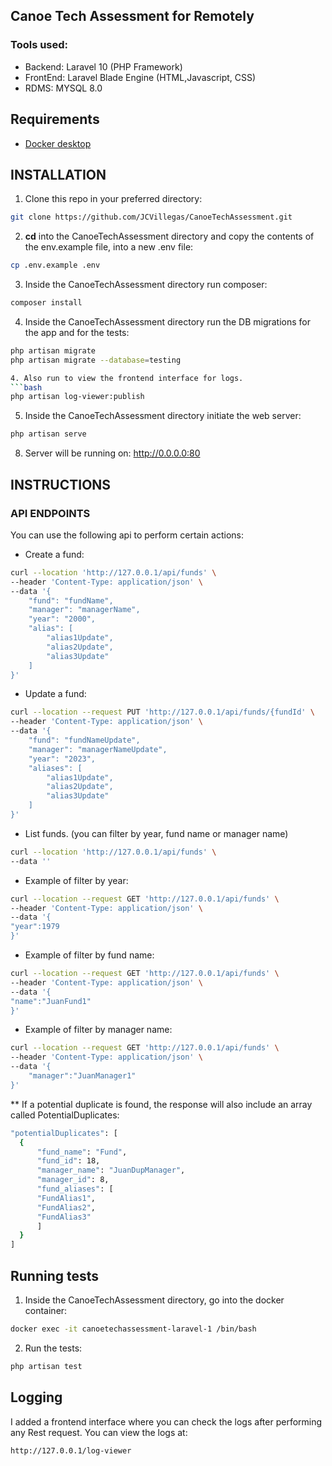 ## Canoe Tech Assessment for Remotely

### Tools used:
- Backend: Laravel 10 (PHP Framework)
- FrontEnd: Laravel Blade Engine (HTML,Javascript, CSS)
- RDMS: MYSQL 8.0

## Requirements
- [Docker desktop](https://www.docker.com/products/docker-desktop/)

## INSTALLATION
1. Clone this repo in your preferred directory:
```bash
git clone https://github.com/JCVillegas/CanoeTechAssessment.git
```
2. **cd** into the CanoeTechAssessment directory and copy the contents of the env.example file, into a new .env file:
```bash
cp .env.example .env
```
3. Inside the CanoeTechAssessment directory run composer:
```bash
composer install
```
4. Inside the CanoeTechAssessment directory run the DB migrations for the app and for the tests:
```bash
php artisan migrate
php artisan migrate --database=testing

4. Also run to view the frontend interface for logs.
```bash
php artisan log-viewer:publish


```
5. Inside the CanoeTechAssessment directory  initiate the web server:
```bash
php artisan serve
```

8. Server will be running on: http://0.0.0.0:80

## INSTRUCTIONS

### API ENDPOINTS
You can use the following api to perform certain actions:
- Create a fund:
```bash
curl --location 'http://127.0.0.1/api/funds' \
--header 'Content-Type: application/json' \
--data '{
    "fund": "fundName",
    "manager": "managerName",
    "year": "2000",
    "alias": [
        "alias1Update",
        "alias2Update",
        "alias3Update"
    ]
}'
```
- Update a fund:
```bash
curl --location --request PUT 'http://127.0.0.1/api/funds/{fundId' \
--header 'Content-Type: application/json' \
--data '{
    "fund": "fundNameUpdate",
    "manager": "managerNameUpdate",
    "year": "2023",
    "aliases": [
        "alias1Update",
        "alias2Update",
        "alias3Update"
    ]
}'
```

- List funds. (you can filter by year, fund name or manager name)
```bash
curl --location 'http://127.0.0.1/api/funds' \
--data ''
```
 - Example of filter by year:
```bash
curl --location --request GET 'http://127.0.0.1/api/funds' \
--header 'Content-Type: application/json' \
--data '{
"year":1979
}'
```
- Example of filter by fund name:
```bash
curl --location --request GET 'http://127.0.0.1/api/funds' \
--header 'Content-Type: application/json' \
--data '{
"name":"JuanFund1"
}'
```
- Example of filter by manager name:
```bash
curl --location --request GET 'http://127.0.0.1/api/funds' \
--header 'Content-Type: application/json' \
--data '{
    "manager":"JuanManager1"
}'
```

** If a potential duplicate is found, the response will also include an array called PotentialDuplicates:
```bash
"potentialDuplicates": [
  {
      "fund_name": "Fund",
      "fund_id": 18,
      "manager_name": "JuanDupManager",
      "manager_id": 8,
      "fund_aliases": [
      "FundAlias1",
      "FundAlias2",
      "FundAlias3"
      ]
  }
]
```

## Running tests
1. Inside the CanoeTechAssessment directory, go into the docker container:
```bash
docker exec -it canoetechassessment-laravel-1 /bin/bash
```

2. Run the tests:
```bash
php artisan test
```

## Logging
I added a frontend interface where you can check the logs after performing any Rest request.
You can view the logs at:
```bash
http://127.0.0.1/log-viewer
```
